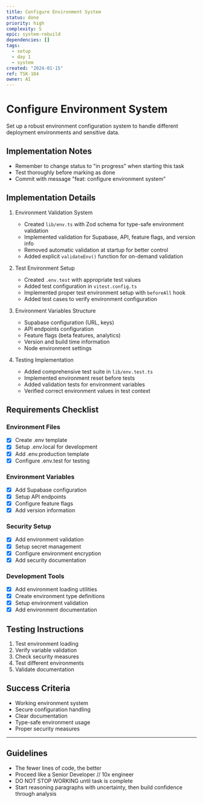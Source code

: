 ```yaml
---
title: Configure Environment System
status: done
priority: high
complexity: S
epic: system-rebuild
dependencies: []
tags:
  - setup
  - day 1
  - system
created: "2024-01-15"
ref: TSK-104
owner: AI
---
```


# Configure Environment System

Set up a robust environment configuration system to handle different deployment environments and sensitive data.

## Implementation Notes

- Remember to change status to "in progress" when starting this task
- Test thoroughly before marking as done
- Commit with message "feat: configure environment system"

## Implementation Details

1. Environment Validation System

   - Created `lib/env.ts` with Zod schema for type-safe environment validation
   - Implemented validation for Supabase, API, feature flags, and version info
   - Removed automatic validation at startup for better control
   - Added explicit `validateEnv()` function for on-demand validation

2. Test Environment Setup

   - Created `.env.test` with appropriate test values
   - Added test configuration in `vitest.config.ts`
   - Implemented proper test environment setup with `beforeAll` hook
   - Added test cases to verify environment configuration

3. Environment Variables Structure

   - Supabase configuration (URL, keys)
   - API endpoints configuration
   - Feature flags (beta features, analytics)
   - Version and build time information
   - Node environment settings

4. Testing Implementation
   - Added comprehensive test suite in `lib/env.test.ts`
   - Implemented environment reset before tests
   - Added validation tests for environment variables
   - Verified correct environment values in test context

## Requirements Checklist

### Environment Files

- [x] Create .env template
- [x] Setup .env.local for development
- [x] Add .env.production template
- [x] Configure .env.test for testing

### Environment Variables

- [x] Add Supabase configuration
- [x] Setup API endpoints
- [x] Configure feature flags
- [x] Add version information

### Security Setup

- [x] Add environment validation
- [x] Setup secret management
- [x] Configure environment encryption
- [x] Add security documentation

### Development Tools

- [x] Add environment loading utilities
- [x] Create environment type definitions
- [x] Setup environment validation
- [x] Add environment documentation

## Testing Instructions

1. Test environment loading
2. Verify variable validation
3. Check security measures
4. Test different environments
5. Validate documentation

## Success Criteria

- Working environment system
- Secure configuration handling
- Clear documentation
- Type-safe environment usage
- Proper security measures

---

## Guidelines

- The fewer lines of code, the better
- Proceed like a Senior Developer // 10x engineer
- DO NOT STOP WORKING until task is complete
- Start reasoning paragraphs with uncertainty, then build confidence through analysis
